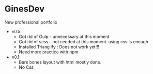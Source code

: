 # GinesDev
New professional portfolio

* v0.5:
    * Got rid of Gulp - unnecessary at this moment
    * Got rid of scss - not needed at this moment. using css is enough
    * Installed Trianglify : Does not work yet!!! 
    * Need more practice with npm
* v0.1: 
    * Bare bones layout with html mostly done.
    * No Css
